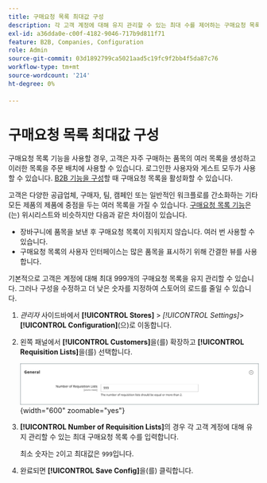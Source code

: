 ```yaml
---
title: 구매요청 목록 최대값 구성
description: 각 고객 계정에 대해 유지 관리할 수 있는 최대 수를 제어하는 구매요청 목록 구성에 대해 알아봅니다.
exl-id: a36dda0e-c00f-4182-9046-717b9d811f71
feature: B2B, Companies, Configuration
role: Admin
source-git-commit: 03d1892799ca5021aad5c19fc9f2bb4f5da87c76
workflow-type: tm+mt
source-wordcount: '214'
ht-degree: 0%

---
```


# 구매요청 목록 최대값 구성

구매요청 목록 기능을 사용할 경우, 고객은 자주 구매하는 품목의 여러 목록을 생성하고 이러한 목록을 주문 배치에 사용할 수 있습니다. 로그인한 사용자와 게스트 모두가 사용할 수 있습니다. [B2B 기능을 구성](enable-basic-features.md)할 때 구매요청 목록을 활성화할 수 있습니다.

고객은 다양한 공급업체, 구매자, 팀, 캠페인 또는 일반적인 워크플로를 간소화하는 기타 모든 제품의 제품에 중점을 두는 여러 목록을 가질 수 있습니다. [구매요청 목록 기능](requisition-lists.md)은(는) 위시리스트와 비슷하지만 다음과 같은 차이점이 있습니다.

- 장바구니에 품목을 보낸 후 구매요청 목록이 지워지지 않습니다. 여러 번 사용할 수 있습니다.
- 구매요청 목록의 사용자 인터페이스는 많은 품목을 표시하기 위해 간결한 뷰를 사용합니다.

기본적으로 고객은 계정에 대해 최대 999개의 구매요청 목록을 유지 관리할 수 있습니다. 그러나 구성을 수정하고 더 낮은 숫자를 지정하여 스토어의 로드를 줄일 수 있습니다.

1. _관리자_ 사이드바에서 **[!UICONTROL Stores]** > _[!UICONTROL Settings]_>**[!UICONTROL Configuration]**(으)로 이동합니다.

1. 왼쪽 패널에서 **[!UICONTROL Customers]**&#x200B;을(를) 확장하고 **[!UICONTROL Requisition Lists]**&#x200B;을(를) 선택합니다.

   ![요청 목록 - 일반 설정](./assets/requisition-lists-general.png){width="600" zoomable="yes"}

1. **[!UICONTROL Number of Requisition Lists]**&#x200B;의 경우 각 고객 계정에 대해 유지 관리할 수 있는 최대 구매요청 목록 수를 입력합니다.

   최소 숫자는 `2`이고 최대값은 `999`입니다.

1. 완료되면 **[!UICONTROL Save Config]**&#x200B;을(를) 클릭합니다.
